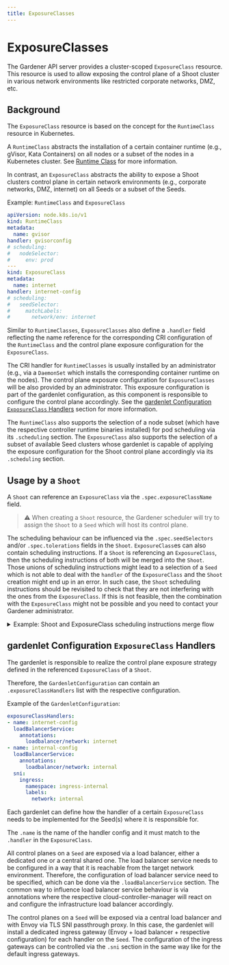```yaml
---
title: ExposureClasses
---
```


# ExposureClasses

The Gardener API server provides a cluster-scoped `ExposureClass` resource.
This resource is used to allow exposing the control plane of a Shoot cluster in various network environments like restricted corporate networks, DMZ, etc.

## Background

The `ExposureClass` resource is based on the concept for the `RuntimeClass` resource in Kubernetes.

A `RuntimeClass` abstracts the installation of a certain container runtime (e.g., gVisor, Kata Containers) on all nodes or a subset of the nodes in a Kubernetes cluster.
See [Runtime Class](https://kubernetes.io/docs/concepts/containers/runtime-class/) for more information.

In contrast, an `ExposureClass` abstracts the ability to expose a Shoot clusters control plane in certain network environments (e.g., corporate networks, DMZ, internet) on all Seeds or a subset of the Seeds.

Example: `RuntimeClass` and `ExposureClass`

```yaml
apiVersion: node.k8s.io/v1
kind: RuntimeClass
metadata:
  name: gvisor
handler: gvisorconfig
# scheduling:
#   nodeSelector:
#     env: prod
---
kind: ExposureClass
metadata:
  name: internet
handler: internet-config
# scheduling:
#   seedSelector:
#     matchLabels:
#       network/env: internet
```

Similar to `RuntimeClasses`, `ExposureClasses` also define a `.handler` field reflecting the name reference for the corresponding CRI configuration of the `RuntimeClass` and the control plane exposure configuration for the `ExposureClass`.

The CRI handler for `RuntimeClasses` is usually installed by an administrator (e.g., via a `DaemonSet` which installs the corresponding container runtime on the nodes).
The control plane exposure configuration for `ExposureClasses` will be also provided by an administrator.
This exposure configuration is part of the gardenlet configuration, as this component is responsible to configure the control plane accordingly.
See the [gardenlet Configuration `ExposureClass` Handlers](#gardenlet-configuration-exposureclass-handlers) section for more information.

The `RuntimeClass` also supports the selection of a node subset (which have the respective controller runtime binaries installed) for pod scheduling via its `.scheduling` section.
The `ExposureClass` also supports the selection of a subset of available Seed clusters whose gardenlet is capable of applying the exposure configuration for the Shoot control plane accordingly via its `.scheduling` section.

## Usage by a `Shoot`

A `Shoot` can reference an `ExposureClass` via the `.spec.exposureClassName` field.

> :warning: When creating a `Shoot` resource, the Gardener scheduler will try to assign the `Shoot` to a `Seed` which will host its control plane.

The scheduling behaviour can be influenced via the `.spec.seedSelectors` and/or `.spec.tolerations` fields in the `Shoot`.
`ExposureClass`es can also contain scheduling instructions.
If a `Shoot` is referencing an `ExposureClass`, then the scheduling instructions of both will be merged into the `Shoot`.
Those unions of scheduling instructions might lead to a selection of a `Seed` which is not able to deal with the `handler` of the `ExposureClass` and the `Shoot` creation might end up in an error.
In such case, the `Shoot` scheduling instructions should be revisited to check that they are not interfering with the ones from the `ExposureClass`.
If this is not feasible, then the combination with the `ExposureClass` might not be possible and you need to contact your Gardener administrator.

<details>
<summary>Example: Shoot and ExposureClass scheduling instructions merge flow</summary>

1. Assuming there is the following `Shoot` which is referencing the `ExposureClass` below:

```yaml
apiVersion: core.gardener.cloud/v1beta1
kind: Shoot
metadata:
  name: abc
  namespace: garden-dev
spec:
  exposureClassName: abc
  seedSelectors:
    matchLabels:
      env: prod
---
apiVersion: core.gardener.cloud/v1beta1
kind: ExposureClass
metadata:
  name: abc
handler: abc
scheduling:
  seedSelector:
    matchLabels:
      network: internal
```

2. Both `seedSelectors` would be merged into the `Shoot`. The result would be the following:
```yaml
apiVersion: core.gardener.cloud/v1beta1
kind: Shoot
metadata:
  name: abc
  namespace: garden-dev
spec:
  exposureClassName: abc
  seedSelectors:
    matchLabels:
      env: prod
      network: internal
```

3. Now the Gardener Scheduler would try to find a `Seed` with those labels.
  - If there are **no** Seeds with matching labels for the seed selector, then the `Shoot` will be unschedulable.
  - If there are Seeds with matching labels for the seed selector, then the Shoot will be assigned to the best candidate after the scheduling strategy is applied, see [Gardener Scheduler](https://github.com/gardener/gardener/blob/master/docs/concepts/scheduler.md#algorithm-overview).
    - If the `Seed` is **not** able to serve the `ExposureClass` handler `abc`, then the Shoot will end up in error state.
    - If the `Seed` is able to serve the `ExposureClass` handler `abc`, then the `Shoot` will be created.

</details>

## gardenlet Configuration `ExposureClass` Handlers

The gardenlet is responsible to realize the control plane exposure strategy defined in the referenced `ExposureClass` of a `Shoot`.

Therefore, the `GardenletConfiguration` can contain an `.exposureClassHandlers` list with the respective configuration.

Example of the `GardenletConfiguration`:

```yaml
exposureClassHandlers:
- name: internet-config
  loadBalancerService:
    annotations:
      loadbalancer/network: internet
- name: internal-config
  loadBalancerService:
    annotations:
      loadbalancer/network: internal
  sni:
    ingress:
      namespace: ingress-internal
      labels:
        network: internal
```

Each gardenlet can define how the handler of a certain `ExposureClass` needs to be implemented for the Seed(s) where it is responsible for.

The `.name` is the name of the handler config and it must match to the `.handler` in the `ExposureClass`.

All control planes on a `Seed` are exposed via a load balancer, either a dedicated one or a central shared one.
The load balancer service needs to be configured in a way that it is reachable from the target network environment.
Therefore, the configuration of load balancer service need to be specified, which can be done via the `.loadBalancerService` section.
The common way to influence load balancer service behaviour is via annotations where the respective cloud-controller-manager will react on and configure the infrastructure load balancer accordingly.

The control planes on a `Seed` will be exposed via a central load balancer and with Envoy via TLS SNI passthrough proxy.
In this case, the gardenlet will install a dedicated ingress gateway (Envoy + load balancer + respective configuration) for each handler on the `Seed`.
The configuration of the ingress gateways can be controlled via the `.sni` section in the same way like for the default ingress gateways.
